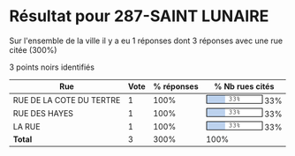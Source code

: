 # Résultat pour 287-SAINT LUNAIRE

Sur l'ensemble de la ville il y a eu 1 réponses dont 3 réponses avec une rue citée (300%)

3 points noirs identifiés

| Rue | Vote | % réponses | % Nb rues cités|
|-----|------|------------|----------------|
| RUE DE LA COTE DU TERTRE | 1 | 100% | <img src="../../img/bar_33.gif" />&nbsp;33%|
| RUE DES HAYES | 1 | 100% | <img src="../../img/bar_33.gif" />&nbsp;33%|
| LA RUE | 1 | 100% | <img src="../../img/bar_33.gif" />&nbsp;33%|
| **Total** | 3 | 300% | 100%|
